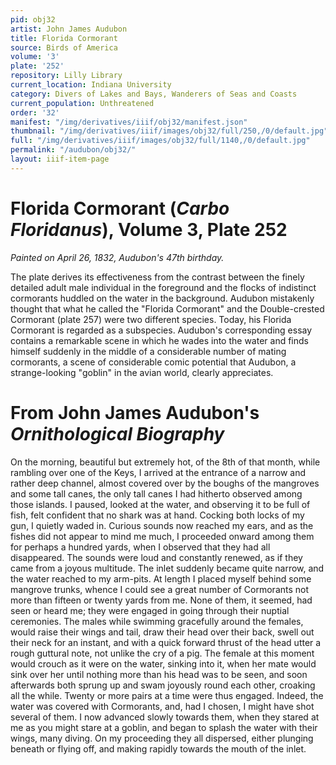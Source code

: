 ```yaml
---
pid: obj32
artist: John James Audubon
title: Florida Cormorant
source: Birds of America
volume: '3'
plate: '252'
repository: Lilly Library
current_location: Indiana University
category: Divers of Lakes and Bays, Wanderers of Seas and Coasts
current_population: Unthreatened
order: '32'
manifest: "/img/derivatives/iiif/obj32/manifest.json"
thumbnail: "/img/derivatives/iiif/images/obj32/full/250,/0/default.jpg"
full: "/img/derivatives/iiif/images/obj32/full/1140,/0/default.jpg"
permalink: "/audubon/obj32/"
layout: iiif-item-page
---
```

# Florida Cormorant (_Carbo Floridanus_), Volume 3, Plate 252

_Painted on April 26, 1832, Audubon's 47th birthday._

The plate derives its effectiveness from the contrast between the finely detailed adult male individual in the foreground and the flocks of indistinct cormorants huddled on the water in the background. Audubon mistakenly thought that what he called the "Florida Cormorant" and the Double-crested Cormorant (plate 257) were two different species. Today, his Florida Cormorant is regarded as a subspecies. Audubon's corresponding essay contains a remarkable scene in which he wades into the water and finds himself suddenly in the middle of a considerable number of mating cormorants, a scene of considerable comic potential that Audubon, a strange-looking "goblin" in the avian world, clearly appreciates.

# From John James Audubon's _Ornithological Biography_

On the morning, beautiful but extremely hot, of the 8th of that month, while rambling over one of the Keys, I arrived at the entrance of a narrow and rather deep channel, almost covered over by the boughs of the mangroves and some tall canes, the only tall canes I had hitherto observed among those islands. I paused, looked at the water, and observing it to be full of fish, felt confident that no shark was at hand. Cocking both locks of my gun, I quietly waded in. Curious sounds now reached my ears, and as the fishes did not appear to mind me much, I proceeded onward among them for perhaps a hundred yards, when I observed that they had all disappeared. The sounds were loud and constantly renewed, as if they came from a joyous multitude. The inlet suddenly became quite narrow, and the water reached to my arm-pits. At length I placed myself behind some mangrove trunks, whence I could see a great number of Cormorants not more than fifteen or twenty yards from me. None of them, it seemed, had seen or heard me; they were engaged in going through their nuptial ceremonies. The males while swimming gracefully around the females, would raise their wings and tail, draw their head over their back, swell out their neck for an instant, and with a quick forward thrust of the head utter a rough guttural note, not unlike the cry of a pig. The female at this moment would crouch as it were on the water, sinking into it, when her mate would sink over her until nothing more than his head was to be seen, and soon afterwards both sprung up and swam joyously round each other, croaking all the while. Twenty or more pairs at a time were thus engaged. Indeed, the water was covered with Cormorants, and, had I chosen, I might have shot several of them. I now advanced slowly towards them, when they stared at me as you might stare at a goblin, and began to splash the water with their wings, many diving. On my proceeding they all dispersed, either plunging beneath or flying off, and making rapidly towards the mouth of the inlet.
